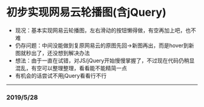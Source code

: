 # 初步实现网易云轮播图(含jQuery)
- 现况：基本实现网易云轮播图，左右滑动的按钮懒得做，有空再加上吧，也不难
- 仍存问题：中间没能做到复原网易云的原图先回→新图再出，而是hover到新图就秒出了，还没想到解决办法
- 想法：由于一直在试错，对JS/jQuery开始慢慢掌握了，不过现在代码仍稍显混乱，有空可以整理整理，看看能不能精简一点
- 有机会的话尝试不用jQuery看看行不行

---
### 2019/5/28